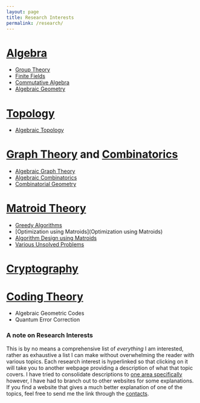 ```yaml
---
layout: page
title: Research Interests
permalink: /research/
---
```




# [Algebra](https://mathworld.wolfram.com/Algebra.html)
- [Group Theory](https://mathworld.wolfram.com/Group.html)
- [Finite Fields](https://mathworld.wolfram.com/FiniteField.html)
- [Commutative Algebra](https://en.wikipedia.org/wiki/Commutative_algebra#:~:text=Commutative%20algebra%20is%20essentially%20the,important%20class%20of%20commutative%20rings.)
- [Algebraic Geometry](https://mathworld.wolfram.com/AlgebraicGeometry.html)

# [Topology](https://mathworld.wolfram.com/Topology.html)
- [Algebraic Topology](https://mathworld.wolfram.com/AlgebraicTopology.html)

# [Graph Theory](https://mathworld.wolfram.com/Graph.html) and [Combinatorics](https://en.wikipedia.org/wiki/Combinatorics)
- [Algebraic Graph Theory](https://en.wikipedia.org/wiki/Algebraic_graph_theory)
- [Algebraic Combinatorics](https://en.wikipedia.org/wiki/Algebraic_combinatorics)
- [Combinatorial Geometry](https://en.wikipedia.org/wiki/Discrete_geometry)

# [Matroid Theory](https://en.wikipedia.org/wiki/Matroid)
- [Greedy Algorithms](https://en.wikipedia.org/wiki/Greedy_algorithm)
- [Optimization using Matroids](Optimization using Matroids)
- [Algorithm Design using Matroids](https://en.wikipedia.org/wiki/Algorithm#Design)
- [Various Unsolved Problems](http://www.openproblemgarden.org/category/matroid_theory)

# [Cryptography](https://en.wikipedia.org/wiki/Cryptography#Modern_cryptography)

# [Coding Theory](https://en.wikipedia.org/wiki/Coding_theory)
- Algebraic Geometric Codes
- Quantum Error Correction

### A note on Research Interests
This is by no means a comprehensive list of _everything_ I am interested, rather
as exhaustive a list I can make without overwhelming the reader with various
topics. Each research interest is hyperlinked so that clicking on it will take
you to another webpage providing a description of what that topic covers. I have
tried to consolidate descriptions to [one area specifically](https://mathworld.wolfram.com/)
however, I have had to branch out to other websites for some explanations. If
you find a website that gives a much better explanation of one of the topics,
feel free to send me the link through the
[contacts](https://azabelmena.github.io/contact/).
